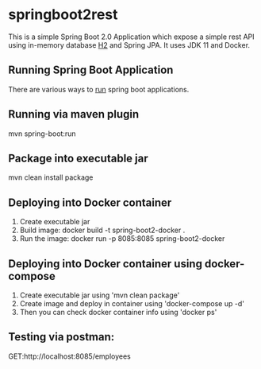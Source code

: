 # springboot2rest
This is a simple Spring Boot 2.0 Application which expose a simple rest API using in-memory database [H2](https://en.wikipedia.org/wiki/H2_(DBMS)) and Spring JPA. It uses JDK 11 and Docker.

## Running Spring Boot Application
There are various ways to [run](https://dzone.com/articles/five-ways-of-running-spring-boot-application) spring boot applications.

## Running via maven plugin
mvn spring-boot:run

## Package into executable jar
mvn clean install package

## Deploying into Docker container
1. Create executable jar
2. Build image: docker build -t spring-boot2-docker .
3. Run the image: docker run -p 8085:8085 spring-boot2-docker

## Deploying into Docker container using docker-compose
1. Create executable jar using 'mvn clean package'
2. Create image and deploy in container using 'docker-compose up -d'
3. Then you can check docker container info using 'docker ps'

## Testing via postman: 
GET:http://localhost:8085/employees
